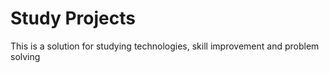 # Study Projects

This is a solution for studying technologies, skill improvement and problem solving
